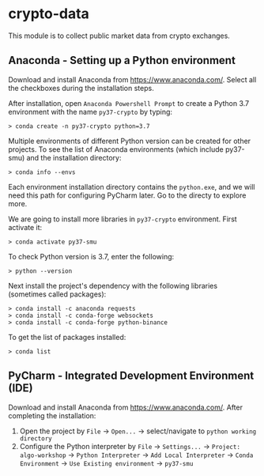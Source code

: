 # crypto-data
This module is to collect public market data from crypto exchanges.


## Anaconda - Setting up a Python environment

Download and install Anaconda from https://www.anaconda.com/. Select all the checkboxes during the installation steps.

After installation, open `Anaconda Powershell Prompt` to create a Python 3.7 environment with the name `py37-crypto` by typing:
```
> conda create -n py37-crypto python=3.7
```
Multiple environments of different Python version can be created for other projects. To see the list of Anaconda environments (which include py37-smu) and the installation directory:

```
> conda info --envs
```
Each environment installation directory contains the `python.exe`, and we will need this path for configuring PyCharm later. Go to the directy to explore more.

We are going to install more libraries in `py37-crypto` environment. First activate it:

```
> conda activate py37-smu
```
To check Python version is 3.7, enter the following:
```
> python --version
```

Next install the project's dependency with the following libraries (sometimes called packages):
```
> conda install -c anaconda requests
> conda install -c conda-forge websockets
> conda install -c conda-forge python-binance

```

To get the list of packages installed:
```
> conda list
```


## PyCharm - Integrated Development Environment (IDE)
Download and install Anaconda from https://www.anaconda.com/.
After completing the installation:
1. Open the project by `File` -> `Open...` -> select/navigate to `python working directory`
2. Configure the Python interpreter by `File` -> `Settings...` -> `Project: algo-workshop` -> `Python Interpreter` -> `Add Local Interpreter` -> `Conda Environment` -> `Use Existing environment` -> `py37-smu`

